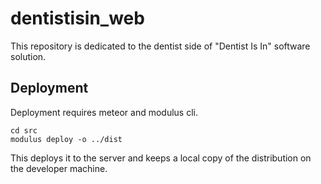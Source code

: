 # dentistisin_web
This repository is dedicated to the dentist side of "Dentist Is In" software solution.

## Deployment
Deployment requires meteor and modulus cli.
```
cd src
modulus deploy -o ../dist
```
This deploys it to the server and keeps a local copy of the distribution on the developer machine.
